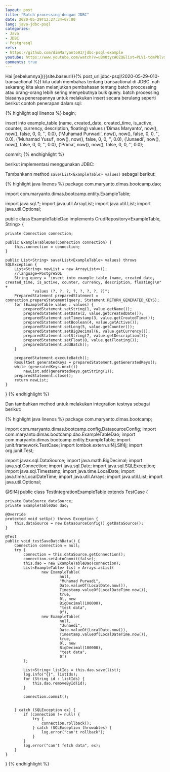 ```yaml
---
layout: post
title: "Batch processing dengan JDBC"
date: 2020-05-29T12:27:34+07:00
lang: java-jdbc-psql
categories:
- Java
- JDBC
- Postgresql
refs: 
- https://github.com/dimMaryanto93/jdbc-psql-example
youtube: https://www.youtube.com/watch?v=uBmOtycAOZQ&list=PLV1-tdmPblvxVAb1P-CRsPraIv3ks3A16&index=15
comments: true
---
```


Hai [sebelumnya]({{site.baseurl}}{% post_url jdbc-psql/2020-05-29-010-transactional %}) kita udah membahas tentang transactional di JDBC. nah sekarang kita akan melanjutkan pembahasan tentang batch proccessing atau orang-orang lebih sering menyebutnya bulk query. batch processing biasanya penerapannya untuk melakukan insert secara berulang seperti berikut contoh penerapan dalam sql:

{% highlight sql linenos %}
begin;

insert into example_table (name, created_date, created_time, is_active, counter, currency, description, floating)
values 
    ('Dimas Maryanto', now(), now(), false, 0, 0, '', 0.0),
    ('Muhamad Purwadi', now(), now(), false, 0, 0, '', 0.0),
    ('Muhamad Yusuf', now(), now(), false, 0, 0, '', 0.0),
    ('Junaedi', now(), now(), false, 0, 0, '', 0.0),
    ('Prima', now(), now(), false, 0, 0, '', 0.0);

commit;
{% endhighlight %}


berikut implementasi menggunakan JDBC:

Tambahkann method `save(List<ExampleTable> values)` sebagai berikut:

{% highlight java linenos %}
package com.maryanto.dimas.bootcamp.dao;

import com.maryanto.dimas.bootcamp.entity.ExampleTable;

import java.sql.*;
import java.util.ArrayList;
import java.util.List;
import java.util.Optional;

public class ExampleTableDao implements CrudRepository<ExampleTable, String> {

    private Connection connection;

    public ExampleTableDao(Connection connection) {
        this.connection = connection;
    }

    public List<String> save(List<ExampleTable> values) throws SQLException {
        List<String> newList = new ArrayList<>();
        //language=PostgreSQL
        String query = "insert into example_table (name, created_date, created_time, is_active, counter, currency, description, floating)\n" +
                "values (?, ?, ?, ?, ?, ?, ?, ?)";
        PreparedStatement preparedStatement = connection.prepareStatement(query, Statement.RETURN_GENERATED_KEYS);
        for (ExampleTable value : values) {
            preparedStatement.setString(1, value.getName());
            preparedStatement.setDate(2, value.getCreatedDate());
            preparedStatement.setTimestamp(3, value.getCreatedTime());
            preparedStatement.setBoolean(4, value.getActive());
            preparedStatement.setLong(5, value.getCounter());
            preparedStatement.setBigDecimal(6, value.getCurrency());
            preparedStatement.setString(7, value.getDescription());
            preparedStatement.setFloat(8, value.getFloating());
            preparedStatement.addBatch();
        }

        preparedStatement.executeBatch();
        ResultSet generatedKeys = preparedStatement.getGeneratedKeys();
        while (generatedKeys.next())
            newList.add(generatedKeys.getString(1));
        preparedStatement.close();
        return newList;
    }   
}
{% endhighlight %}

Dan tambahkan method untuk melakukan integration testnya sebagai berikut:

{% highlight java linenos %}
package com.maryanto.dimas.bootcamp;

import com.maryanto.dimas.bootcamp.config.DatasourceConfig;
import com.maryanto.dimas.bootcamp.dao.ExampleTableDao;
import com.maryanto.dimas.bootcamp.entity.ExampleTable;
import junit.framework.TestCase;
import lombok.extern.slf4j.Slf4j;
import org.junit.Test;

import javax.sql.DataSource;
import java.math.BigDecimal;
import java.sql.Connection;
import java.sql.Date;
import java.sql.SQLException;
import java.sql.Timestamp;
import java.time.LocalDate;
import java.time.LocalDateTime;
import java.util.Arrays;
import java.util.List;
import java.util.Optional;

@Slf4j
public class TestIntegrationExampleTable extends TestCase {

    private DataSource dataSource;
    private ExampleTableDao dao;

    @Override
    protected void setUp() throws Exception {
        this.dataSource = new DatasourceConfig().getDataSource();
    }

    @Test
    public void testSaveBatchData() {
        Connection connection = null;
        try {
            connection = this.dataSource.getConnection();
            connection.setAutoCommit(false);
            this.dao = new ExampleTableDao(connection);
            List<ExampleTable> list = Arrays.asList(
                    new ExampleTable(
                            null,
                            "Muhamad Purwadi",
                            Date.valueOf(LocalDate.now()),
                            Timestamp.valueOf(LocalDateTime.now()),
                            true,
                            0l, new
                            BigDecimal(100000),
                            "test data",
                            0f),
                    new ExampleTable(
                            null,
                            "Junaedi",
                            Date.valueOf(LocalDate.now()),
                            Timestamp.valueOf(LocalDateTime.now()),
                            true,
                            0l, new
                            BigDecimal(100000),
                            "test data",
                            0f)
            );

            List<String> listIds = this.dao.save(list);
            log.info("{}", listIds);
            for (String id : listIds) {
                this.dao.removeById(id);
            }

            connection.commit();


        } catch (SQLException ex) {
            if (connection != null) {
                try {
                    connection.rollback();
                } catch (SQLException throwables) {
                    log.error("can't rollback");
                }
            }
            log.error("can't fetch data", ex);
        }
    }
}
{% endhighlight %}